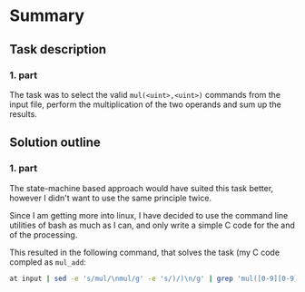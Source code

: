 # Summary
## Task description
### 1. part
The task was to select the valid `mul(<uint>,<uint>)` commands from the input file, perform the multiplication of the two operands and sum up the results.

## Solution outline
### 1. part
The state-machine based approach would have suited this task better, however I didn't want to use the same principle twice.

Since I am getting more into linux, I have decided to use the command line utilities of bash as much as I can, and only write a simple C code for the and of the processing.

This resulted in the following command, that solves the task (my C code compled as `mul_add`:
```bash
at input | sed -e 's/mul/\nmul/g' -e 's/)/)\n/g' | grep 'mul([0-9][0-9]*,[0-9][0-9]*)' | ./mul_add
```
